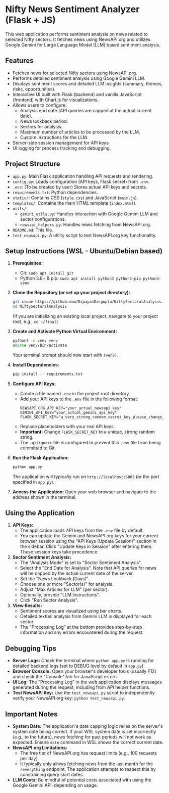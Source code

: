 # Nifty News Sentiment Analyzer (Flask + JS)

This web application performs sentiment analysis on news related to selected Nifty sectors. It fetches news using NewsAPI.org and utilizes Google Gemini for Large Language Model (LLM) based sentiment analysis.

## Features

-   Fetches news for selected Nifty sectors using NewsAPI.org.
-   Performs detailed sentiment analysis using Google Gemini LLM.
-   Displays sentiment scores and detailed LLM insights (summary, themes, risks, opportunities).
-   Interactive UI built with Flask (backend) and vanilla JavaScript (frontend) with Chart.js for visualizations.
-   Allows users to configure:
    -   Analysis end date (API queries are capped at the actual current date).
    -   News lookback period.
    -   Sectors for analysis.
    -   Maximum number of articles to be processed by the LLM.
    -   Custom instructions for the LLM.
-   Server-side session management for API keys.
-   UI logging for process tracking and debugging.

## Project Structure

-   `app.py`: Main Flask application handling API requests and rendering.
-   `config.py`: Loads configuration (API keys, Flask secret) from `.env`.
-   `.env`: (To be created by user) Stores actual API keys and secrets.
-   `requirements.txt`: Python dependencies.
-   `static/`: Contains CSS (`style.css`) and JavaScript (`main.js`).
-   `templates/`: Contains the main HTML template (`index.html`).
-   `utils/`:
    -   `gemini_utils.py`: Handles interaction with Google Gemini LLM and sector configurations.
    -   `newsapi_helpers.py`: Handles news fetching from NewsAPI.org.
-   `README.md`: This file.
-   `test_newsapi.py`: A utility script to test NewsAPI.org key functionality.

## Setup Instructions (WSL - Ubuntu/Debian based)

1.  **Prerequisites:**
    *   Git: `sudo apt install git`
    *   Python 3.8+ & pip: `sudo apt install python3 python3-pip python3-venv`

2.  **Clone the Repository (or set up your project directory):**
    ```bash
    git clone https://github.com/DipayanDasgupta/NiftySectoralAnalysis.git
    cd NiftySectoralAnalysis
    ```
    (If you are initializing an existing local project, navigate to your project root, e.g., `cd ~/final`)

3.  **Create and Activate Python Virtual Environment:**
    ```bash
    python3 -m venv venv
    source venv/bin/activate
    ```
    Your terminal prompt should now start with `(venv)`.

4.  **Install Dependencies:**
    ```bash
    pip install -r requirements.txt
    ```

5.  **Configure API Keys:**
    *   Create a file named `.env` in the project root directory.
    *   Add your API keys to the `.env` file in the following format:
        ```env
        NEWSAPI_ORG_API_KEY="your_actual_newsapi_key"
        GEMINI_API_KEY="your_actual_gemini_api_key"
        FLASK_SECRET_KEY="a_very_strong_random_secret_key_please_change_this"
        ```
    *   Replace placeholders with your real API keys.
    *   **Important:** Change `FLASK_SECRET_KEY` to a unique, strong random string.
    *   The `.gitignore` file is configured to prevent this `.env` file from being committed to Git.

6.  **Run the Flask Application:**
    ```bash
    python app.py
    ```
    The application will typically run on `http://localhost:5003` (or the port specified in `app.py`).

7.  **Access the Application:**
    Open your web browser and navigate to the address shown in the terminal.

## Using the Application

1.  **API Keys:**
    *   The application loads API keys from the `.env` file by default.
    *   You can update the Gemini and NewsAPI.org keys for your current browser session using the "API Keys (Update Session)" section in the sidebar. Click "Update Keys in Session" after entering them. These session keys take precedence.
2.  **Sector Sentiment Analysis:**
    *   The "Analysis Mode" is set to "Sector Sentiment Analysis".
    *   Select the "End Date for Analysis". Note that API queries for news will be capped by the actual current date of the server.
    *   Set the "News Lookback (Days)".
    *   Choose one or more "Sector(s)" for analysis.
    *   Adjust "Max Articles for LLM" (per sector).
    *   Optionally, provide "LLM Instructions".
    *   Click "Run Sector Analysis".
3.  **View Results:**
    *   Sentiment scores are visualized using bar charts.
    *   Detailed textual analysis from Gemini LLM is displayed for each sector.
    *   The "Processing Log" at the bottom provides step-by-step information and any errors encountered during the request.

## Debugging Tips

-   **Server Logs:** Check the terminal where `python app.py` is running for detailed backend logs (set to DEBUG level by default in `app.py`).
-   **Browser Console:** Open your browser's developer tools (usually F12) and check the "Console" tab for JavaScript errors.
-   **UI Log:** The "Processing Log" in the web application displays messages generated during the request, including from API helper functions.
-   **Test NewsAPI Key:** Use the `test_newsapi.py` script to independently verify your NewsAPI.org key: `python test_newsapi.py`.

## Important Notes

-   **System Date:** The application's date capping logic relies on the server's system date being correct. If your WSL system date is set incorrectly (e.g., to the future), news fetching for past periods will not work as expected. Ensure `date` command in WSL shows the correct current date.
-   **NewsAPI.org Limitations:**
    -   The free tier of NewsAPI.org has request limits (e.g., 100 requests per day).
    -   It typically only allows fetching news from the last month for the `/everything` endpoint. The application attempts to respect this by constraining query start dates.
-   **LLM Costs:** Be mindful of potential costs associated with using the Google Gemini API, depending on usage.
